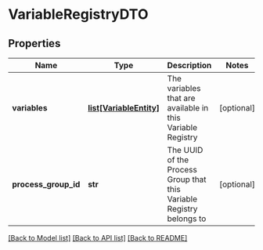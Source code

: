 # VariableRegistryDTO

## Properties
Name | Type | Description | Notes
------------ | ------------- | ------------- | -------------
**variables** | [**list[VariableEntity]**](VariableEntity.md) | The variables that are available in this Variable Registry | [optional] 
**process_group_id** | **str** | The UUID of the Process Group that this Variable Registry belongs to | [optional] 

[[Back to Model list]](../nifiDocs.md#documentation-for-models) [[Back to API list]](../nifiDocs.md#documentation-for-api-endpoints) [[Back to README]](../nifiDocs.md)


